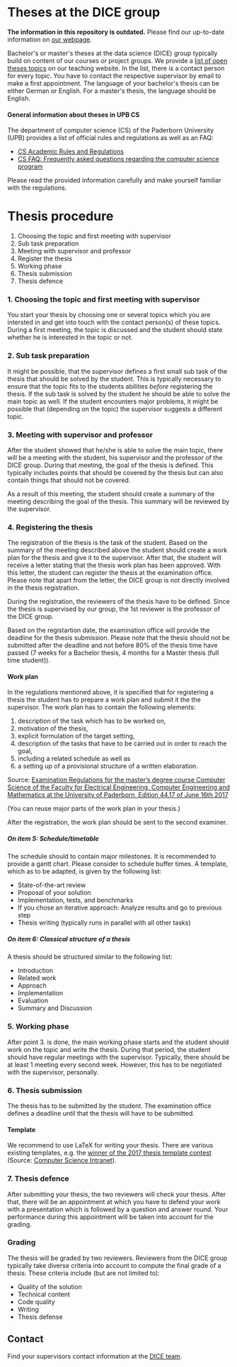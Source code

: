 # Theses at the DICE group

**The information in this repository is outdated.**
Please find our up-to-date information on [our webpage](https://dice-research.org/students/teaching/).

Bachelor's or master's theses at the data science (DICE) group typically build on content of our courses or project groups.
We provide a [list of open theses topics](https://dice-research.org/students/theses/) on our teaching website.
In the list, there is a contact person for every topic.
You have to contact the respective supervisor by email to make a first appointment.
The language of your bachelor's thesis can be either German or English. For a master's thesis, the language should be English.

#### General information about theses in UPB CS

The department of computer science (CS) of the Paderborn University (UPB) provides a list of official rules and regulations as well as an FAQ:

- [CS Academic Rules and Regulations](https://cs.uni-paderborn.de/en/studies/formalities/academic-rules-and-regulations/)
- [CS FAQ: Frequently asked questions regarding the computer science program](https://cs.uni-paderborn.de/en/studies/advice-and-support/faq/)

Please read the provided information carefully and make yourself familiar with the regulations.

# Thesis procedure

1. Choosing the topic and first meeting with supervisor
2. Sub task preparation
3. Meeting with supervisor and professor
4. Register the thesis
5. Working phase
6. Thesis submission
7. Thesis defence

### 1. Choosing the topic and first meeting with supervisor

You start your thesis by choosing one or several topics which you are intersted in and get into touch with the contact person(s) of these topics. During a first meeting, the topic is discussed and the student should state whether he is interested in the topic or not.

### 2. Sub task preparation

It might be possible, that the supervisor defines a first small sub task of the thesis that should be solved by the student. This is typically necessary to ensure that the topic fits to the students abilities _before_ registering the thesis. If the sub task is solved by the student he should be able to solve the main topic as well. If the student encounters major problems, it might be possible that (depending on the topic) the supervisor suggests a different topic.

### 3. Meeting with supervisor and professor

After the student showed that he/she is able to solve the main topic, there will be a meeting with the student, his supervisor and the professor of the DICE group. During that meeting, the goal of the thesis is defined. This typically includes points that should be covered by the thesis but can also contain things that should not be covered. 

As a result of this meeting, the student should create a summary of the meeting describing the goal of the thesis. This summary will be reviewed by the supervisor.

### 4. Registering the thesis

The registration of the thesis is the task of the student. Based on the summary of the meeting described above the student should create a work plan for the thesis and give it to the supervisor. After that, the student will receive a letter stating that the thesis work plan has been approved. With this letter, the student can register the thesis at the examination office. Please note that apart from the letter, the DICE group is not directly involved in the thesis registration.

During the registration, the reviewers of the thesis have to be defined. Since the thesis is supervised by our group, the 1st reviewer is the professor of the DICE group.

Based on the registartion date, the examination office will provide the deadline for the thesis submission. Please note that the thesis should not be submitted after the deadline and not before 80% of the thesis time have passed (7 weeks for a Bachelor thesis, 4 months for a Master thesis (full time student)).

#### Work plan

In the regulations mentioned above, it is specified that for registering a thesis the student has to prepare a work plan and submit it the the supervisor. The work plan has to contain the following elements:

1. description of the task which has to be worked on,
2. motivation of the thesis,
3. explicit formulation of the target setting,
4. description of the tasks that have to be carried out in order to reach the goal,
5. including a related schedule as well as
6. a setting up of a provisional structure of a written elaboration.

Source: [Examination Regulations for the master’s degree course Computer Science of the Faculty for Electrical
Engineering, Computer Engineering and Mathematics at the University of Paderborn, Edition 44.17 of June 16th 2017](https://cs.uni-paderborn.de/fileadmin/informatik/Studium/Formalitaeten/Ordnungen/PO_Informatik_Englisch.pdf#page=14)

(You can reuse major parts of the work plan in your thesis.)

After the registration, the work plan should be sent to the second examiner.

##### On item 5: Schedule/timetable

The schedule should to contain major milestones.
It is recommended to provide a gantt chart.
Please consider to schedule buffer times.
A template, which as to be adapted, is given by the following list:

- State-of-the-art review
- Proposal of your solution
- Implementation, tests, and benchmarks
- If you chose an iterative approach: Analyze results and go to previous step
- Thesis writing (typically runs in parallel with all other tasks)

##### On item 6: Classical structure of a thesis

A thesis should be structured similar to the following list:

- Introduction
- Related work
- Approach
- Implementation
- Evaluation
- Summary and Discussion

### 5. Working phase

After point 3. is done, the main working phase starts and the student should work on the topic and write the thesis. During that period, the student should have regular meetings with the supervisor. Typically, there should be at least 1 meeting every second week. However, this has to be negotiated with the supervisor, personally.

### 6. Thesis submission

The thesis has to be submitted by the student. The examination office defines a deadline until that the thesis will have to be submitted. 

#### Template

We recommend to use LaTeX for writing your thesis.
There are various existing templates, e.g. the 
[winner of the 2017 thesis template contest](https://uni-paderborn.sciebo.de/s/aUztdnwY9xgE2WM)
(Source: [Computer Science Intranet](https://wiki.cs.uni-paderborn.de/CSIPB/WebHome)).

### 7. Thesis defence

After submitting your thesis, the two reviewers will check your thesis. After that, there will be an appointment at which you have to defend your work with a presentation which is followed by a question and answer round. Your performance during this appointment will be taken into account for the grading.

### Grading

The thesis will be graded by two reviewers. Reviewers from the DICE group typically take diverse criteria into account to compute the final grade of a thesis. These criteria include (but are not limited to): 
* Quality of the solution
* Technical content
* Code quality
* Writing
* Thesis defense

## Contact

Find your supervisors contact information at the [DICE team](https://dice-research.org/team/).
